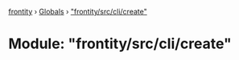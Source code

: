 [frontity](../README.md) › [Globals](../globals.md) › ["frontity/src/cli/create"](_frontity_src_cli_create_.md)

# Module: "frontity/src/cli/create"


